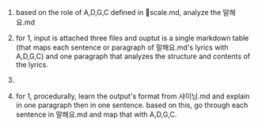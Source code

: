 1. based on the role of A,D,G,C defined in 🎹scale.md, analyze the 말해요.md

2. for 1, input is attached three files and ouptut is a single markdown table (that maps each sentence or paragraph of 말해요.md's lyrics with A,D,G,C) and one paragraph that analyzes the structure and contents of the lyrics.
3. 
4. for 1, procedurally, learn the output's format from 샤이닝.md and explain in one paragraph then in one sentence. based on this, go through each sentence in 말해요.md and map that with A,D,G,C.